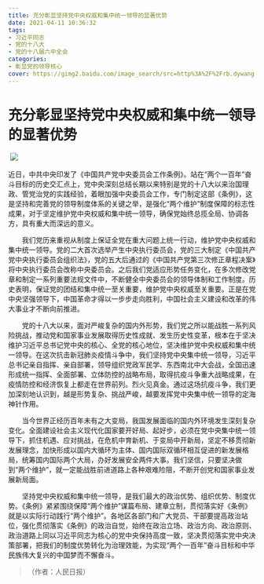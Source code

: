 ```yaml
---
title: 充分彰显坚持党中央权威和集中统一领导的显著优势
date: 2021-04-11 10:36:32
tags:
- 习近平同志
- 党的十八大
- 党的十八届六中全会
categories:
- 彰显党的领导核心
cover: https://gimg2.baidu.com/image_search/src=http%3A%2F%2Frb.dywang.cn%2Fd%2Ffile%2Fnews%2Fyule%2F2020-07-29%2F07942fd88eb2eefd75332a0174bd4db3.jpg&refer=http%3A%2F%2Frb.dywang.cn&app=2002&size=f9999,10000&q=a80&n=0&g=0n&fmt=jpeg?sec=1621312677&t=b70b4f4c3c3ac594772bbc775f2598a2
---
```


# 充分彰显坚持党中央权威和集中统一领导的显著优势

​		![](建党一百周年.jpg)

​		近日，中共中央印发了《中国共产党中央委员会工作条例》。站在“两个一百年”奋斗目标的历史交汇点上，党中央深刻总结长期以来特别是党的十八大以来治国理政、管党治党的实践经验，着眼加强中央委员会工作，专门制定这部《条例》，这是坚持和完善党的领导制度体系的关键之举，是强化“两个维护”制度保障的标志性成果，对于坚定维护党中央权威和集中统一领导，确保党始终总揽全局、协调各方，具有重大而深远的意义。

　　我们党历来重视从制度上保证全党在重大问题上统一行动，维护党中央权威和集中统一领导。党的二大首次选举产生中央执行委员会，党的三大制定《中国共产党中央执行委员会组织法》，党的五大后通过的《中国共产党第三次修正章程决案》将中央执行委员会改称中央委员会。之后我们党适应形势任务变化，在多次修改党章和制定一系列重要法规文件中，不断健全中央委员会的领导体制和工作制度。历史表明，保证党的团结和集中统一至关重要，维护党中央权威至关重要。正是在党中央坚强领导下，中国革命才得以一步步走向胜利，中国社会主义建设和改革的伟大事业才不断向前推进。

　　党的十八大以来，面对严峻复杂的国内外形势，我们党之所以能战胜一系列风险挑战，推动党和国家事业发展取得历史性成就、发生历史性变革，根本在于坚决维护习近平总书记党中央的核心、全党的核心地位，坚决维护党中央权威和集中统一领导。在这次抗击新冠肺炎疫情斗争中，我们坚持党中央集中统一领导，习近平总书记亲自指挥、亲自部署，领导组织党政军民学、东西南北中大会战，全国迅速形成统一指挥、全面部署、立体防控的战略布局，取得抗疫斗争重大战略成果，在疫情防控和经济恢复上都走在世界前列。烈火见真金。通过这场抗疫斗争，我们更加深刻地认识到，越是形势复杂、挑战严峻，越要发挥党中央集中统一领导的定海神针作用。

　　当今世界正经历百年未有之大变局，我国发展面临的国内外环境发生深刻复杂变化。全面建设社会主义现代化国家要开好局、起好步，必须在党中央集中统一领导下，抓住机遇、应对挑战，在危机中育新机、于变局中开新局，坚定不移贯彻新发展理念，加快形成以国内大循环为主体、国内国际双循环相互促进的新发展格局，统筹国内国际两个大局，办好发展安全两件大事。我们坚信，只要坚决做到“两个维护”，就一定能战胜前进道路上各种艰难险阻，不断开创党和国家事业发展新局面。

　　坚持党中央权威和集中统一领导，是我们最大的政治优势、组织优势、制度优势。《条例》紧紧围绕保障“两个维护”谋篇布局、建章立制，贯彻落实好《条例》就是以实际行动践行“两个维护”。各地区各部门和广大党员、干部要提高政治站位，强化贯彻落实《条例》的政治自觉，始终在政治立场、政治方向、政治原则、政治道路上同以习近平同志为核心的党中央保持高度一致，坚决贯彻落实党中央决策部署，把我们的制度优势转化为治理效能，为实现“两个一百年”奋斗目标和中华民族伟大复兴的中国梦而不懈奋斗。
> （作者：人民日报）